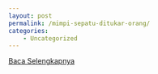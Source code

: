 ```yaml
---
layout: post
permalink: /mimpi-sepatu-ditukar-orang/
categories:
    - Uncategorized
---
```


[Baca Selengkapnya](/09)